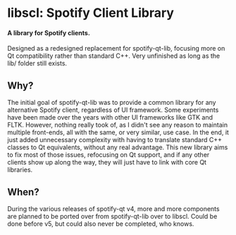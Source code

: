 # libscl: Spotify Client Library

#### A library for Spotify clients.

Designed as a redesigned replacement for spotify-qt-lib, focusing more on Qt
compatibility rather than standard C++. Very unfinished as long as the lib/
folder still exists.

## Why?

The initial goal of spotify-qt-lib was to provide a common library for any
alternative Spotify client, regardless of UI framework. Some experiments have
been made over the years with other UI frameworks like GTK and FLTK. However,
nothing really took of, as I didn't see any reason to maintain multiple
front-ends, all with the same, or very similar, use case. In the end, it just
added unnecessary complexity with having to translate standard C++ classes to Qt
equivalents, without any real advantage. This new library aims to fix most of
those issues, refocusing on Qt support, and if any other clients show up along
the way, they will just have to link with core Qt libraries.

## When?

During the various releases of spotify-qt v4, more and more components are
planned to be ported over from spotify-qt-lib over to libscl. Could be done
before v5, but could also never be completed, who knows.
